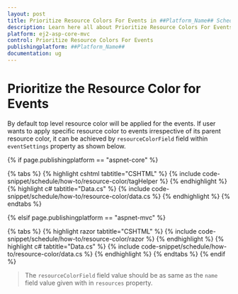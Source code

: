 ```yaml
---
layout: post
title: Prioritize Resource Colors For Events in ##Platform_Name## Schedule Component
description: Learn here all about Prioritize Resource Colors For Events in Syncfusion ##Platform_Name## Schedule component and more.
platform: ej2-asp-core-mvc
control: Prioritize Resource Colors For Events
publishingplatform: ##Platform_Name##
documentation: ug
---
```


# Prioritize the Resource Color for Events

By default top level resource color will be applied for the events. If user wants to apply specific resource color to events irrespective of its parent resource color, it can be achieved by `resourceColorField` field within `eventSettings` property as shown below.

{% if page.publishingplatform == "aspnet-core" %}

{% tabs %}
{% highlight cshtml tabtitle="CSHTML" %}
{% include code-snippet/schedule/how-to/resource-color/tagHelper %}
{% endhighlight %}
{% highlight c# tabtitle="Data.cs" %}
{% include code-snippet/schedule/how-to/resource-color/data.cs %}
{% endhighlight %}
{% endtabs %}

{% elsif page.publishingplatform == "aspnet-mvc" %}

{% tabs %}
{% highlight razor tabtitle="CSHTML" %}
{% include code-snippet/schedule/how-to/resource-color/razor %}
{% endhighlight %}
{% highlight c# tabtitle="Data.cs" %}
{% include code-snippet/schedule/how-to/resource-color/data.cs %}
{% endhighlight %}
{% endtabs %}
{% endif %}



> The `resourceColorField` field value should be as same as the `name` field value given with in `resources` property.